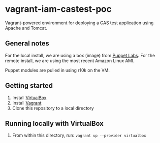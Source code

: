 vagrant-iam-castest-poc
=======================

Vagrant-powered environment for deploying a CAS test application using Apache and Tomcat.

General notes
-------------
For the local install, we are using a box (image) from [Puppet Labs](http://puppet-vagrant-boxes.puppetlabs.com/). For the remote install, we are using the most recent Amazon Linux AMI.

Puppet modules are pulled in using r10k on the VM.

Getting started
---------------
1. Install [VirtualBox](https://www.virtualbox.org/wiki/Downloads)
2. Install [Vagrant](http://docs.vagrantup.com/v2/installation/index.html)
3. Clone this repository to a local directory

Running locally with VirtualBox
-------------------------------
1. From within this directory, run: `vagrant up --provider virtualbox`

